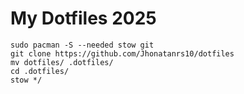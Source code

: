 # My Dotfiles 2025

```
sudo pacman -S --needed stow git
git clone https://github.com/Jhonatanrs10/dotfiles
mv dotfiles/ .dotfiles/
cd .dotfiles/
stow */
```